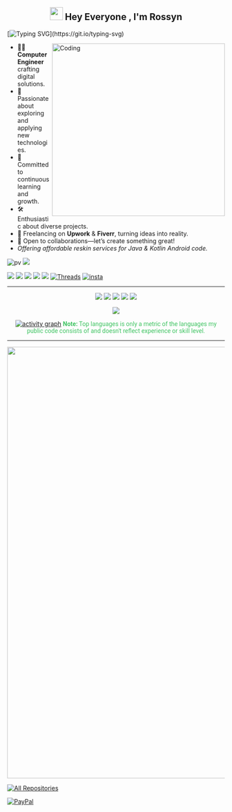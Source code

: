 <h2 align="center"><img src="https://emojis.slackmojis.com/emojis/images/1531849430/4246/blob-sunglasses.gif?1531849430" width="30"/> Hey Everyone , I'm Rossyn</h2>

<p align="center">

[![Typing SVG](https://readme-typing-svg.demolab.com?font=Roboto,sans-serif&size=40&pause=1000&color=40c463&center=true&vCenter=true&random=false&width=1200&lines=%F0%9F%92%BB+%22Crafting+Code%2C+Building+Dreams%22;+%F0%9F%92%BB+Welcome+to+My+GitHub+Universe!)](https://git.io/typing-svg)
</p>



<img align="right" alt="Coding" width="400" src="https://github.com/AndroidWithRossyn/AndroidWithRossyn/assets/118904953/f01daec3-1d1c-4f83-89e5-7454d9a573ad">

- 👨‍💻 **Computer Engineer** crafting digital solutions.
- 🚀 Passionate about exploring and applying new technologies.
- 📖 Committed to continuous learning and growth.
- 🛠️ Enthusiastic about diverse projects.
- 💼 Freelancing on **Upwork** & **Fiverr**, turning ideas into reality.
- 👥 Open to collaborations—let’s create something great!
- *Offering affordable reskin services for Java & Kotlin Android code.*



<div align="start">

![pv](https://pageview.vercel.app/?github_user=AndroidWithRossyn)
<a href="https://api.whatsapp.com/send?phone=+919694260426&text=Hello%20developers%20of%20Rossyn,%20I%20would%20like%20to%20become%20a%20tester%20of%20the%20new%20version%20of%20Your%20Products."><img src="https://img.shields.io/badge/Become Tester-PlayStore Apps-red"></a>
</div>


<div align="start">
<a href="https://t.me/banrossyn" target="_blank"><img src="https://img.shields.io/badge/Telegram-26A5E4.svg?logo=Telegram&logoColor=white"></a>
<a href="https://wa.me/+919694260426/" target="_blank"><img src="https://img.shields.io/badge/WhatsApp-25D366.svg?logo=WhatsApp&logoColor=white"></a>
<a href="https://www.linkedin.com/in/banrossyn/" target="_blank"><img src="https://img.shields.io/badge/LinkedIn-0A66C2.svg?logo=LinkedIn&logoColor=white"></a>
<a href="mailto:banrossyn@gmail.com"><img src="https://img.shields.io/badge/Gmail-EA4335.svg?logo=Gmail&logoColor=white"></a>
<a href="https://twitter.com/banrossyn"><img src="https://img.shields.io/badge/Twitter-1D9BF0.svg?logo=Twitter&logoColor=white"></a>
<a href="https://www.threads.net/@androidwithrossyn"><img alt="Threads" src="https://img.shields.io/badge/Threads-000000.svg?logo=Threads&logoColor=white"></a>
<a href=https://www.instagram.com/androidwithrossyn/><img alt="insta" src="https://img.shields.io/badge/Instagram-E4405F.svg?logo=Instagram&logoColor=white"></a>
<a href="https://www.facebook.com/AndroidWithRossyn/"><img alt="" src="https://img.shields.io/badge/Facebook-0866FF.svg?logo=Facebook&logoColor=white"></a>
<a href="https://medium.com/@banrossyn"><img alt="" src="https://img.shields.io/badge/Medium-000000.svg?logo=Medium&logoColor=white"></a>
</div>


---
<div align="center">

![](http://github-profile-summary-cards.vercel.app/api/cards/profile-details?username=AndroidWithRossyn&theme=github_dark)
![](http://github-profile-summary-cards.vercel.app/api/cards/stats?username=AndroidWithRossyn&theme=github_dark)
![](http://github-profile-summary-cards.vercel.app/api/cards/productive-time?username=AndroidWithRossyn&theme=github_dark&utcOffset=8)
![](http://github-profile-summary-cards.vercel.app/api/cards/repos-per-language?username=AndroidWithRossyn&theme=github_dark)
![](http://github-profile-summary-cards.vercel.app/api/cards/most-commit-language?username=AndroidWithRossyn&theme=github_dark)
<p align="center">
  <img alig src="https://github-profile-trophy.vercel.app/?username=AndroidWithRossyn&theme=onedark&column=-1&title=Repositories,Stars,Commits,Followers,PullRequest,MultipleLang&margin-w=10" />
</p>

[![activity graph](https://github-readme-activity-graph.vercel.app/graph?username=androidwithrossyn&bg_color=0d1117&color=ffffff&line=40c463&point=fff7e0&area=true&hide_border=true)](https://github.com/AndroidWithRossyn/github-readme-activity-graph)
<span style="color:#40c463; font-family: Roboto, sans-serif;"><b>Note:</b> Top languages is only a metric of the languages my public code consists of and doesn't reflect experience or skill level.</span>
  


</div>

---
<p align="center">
    <a href="https://wa.me/+919694260426/">
      <img src="https://github.com/user-attachments/assets/f44cb470-d824-4faa-b183-64bba5b946fc" width="1000" />
    </a>
  </p>

  
<p align="left">
<a href="https://github.com/AndroidWithRossyn?tab=repositories&sort=stargazers"><img alt="All Repositories" title="All Repositories" src="https://custom-icon-badges.demolab.com/badge/-Click%20Here%20For%20All%20My%20Repos-1F222E?style=for-the-badge&logoColor=white&logo=repo"/></a>
  
</p>


[![PayPal](https://img.shields.io/badge/PayPal-00457C?style=for-the-badge&logo=paypal&logoColor=white)](https://paypal.me/banrossyn) 

